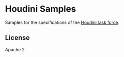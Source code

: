 # Houdini Samples

Samples for the specifications of the [Houdini task force].

[Houdini task force]: https://wiki.css-houdini.org/

## License

Apache 2
